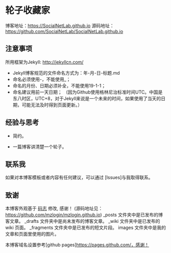 # 轮子收藏家

博客地址：https://SocialNetLab.github.io
源码地址：https://github.com/SocialNetLab/SocialNetLab.github.io

## 注意事项
所用框架为Jekyll: http://jekyllcn.com/
* Jekyll博客规范的文件命名方式为：年-月-日-标题.md
* 命名必须使用-，不能使用_；
* 命名的月份、日期必须补全，不能使用19-1-1；
* 命名建议用前一天日期；
（因为Github使用格林尼治标准时间UTC。中国是东八时区，UTC+8，对于Jekyll来说是一个未来的时间，如果使用了当天的日期，可能无法及时得到页面更新。）


## 经验与思考

* 简约。

* 一篇博客讲清楚一个轮子。

## 联系我

如果对本博客模板或者内容有任何建议，可以通过 [Issues]与我取得联系。

## 致谢

本博客外观基于 [码志]([https://dongchuan.github.io](https://mazhuang.org/)) 修改, 感谢！
(源码地址见：https://github.com/mzlogin/mzlogin.github.io)
_posts 文件夹中是已发布的博客文章。
_drafts 文件夹中是尚未发布的博客文章。
_wiki 文件夹中是已发布的 wiki 页面。
_fragments 文件夹中是已发布的短文片段。
images 文件夹中是我的文章和页面里使用的图片。

本博客域名设置参考[github pages]https://pages.github.com/，感谢！

